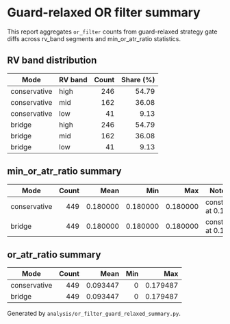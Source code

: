 # Guard-relaxed OR filter summary

This report aggregates `or_filter` counts from guard-relaxed strategy gate diffs across rv_band segments and min_or_atr_ratio statistics.

## RV band distribution

| Mode | RV band | Count | Share (%) |
| --- | --- | ---: | ---: |
| conservative | high | 246 | 54.79 |
| conservative | mid | 162 | 36.08 |
| conservative | low | 41 | 9.13 |
| bridge | high | 246 | 54.79 |
| bridge | mid | 162 | 36.08 |
| bridge | low | 41 | 9.13 |

## min_or_atr_ratio summary

| Mode | Count | Mean | Min | Max | Notes |
| --- | ---: | ---: | ---: | ---: | --- |
| conservative | 449 | 0.180000 | 0.180000 | 0.180000 | constant at 0.18 |
| bridge | 449 | 0.180000 | 0.180000 | 0.180000 | constant at 0.18 |

## or_atr_ratio summary

| Mode | Count | Mean | Min | Max |
| --- | ---: | ---: | ---: | ---: |
| conservative | 449 | 0.093447 | 0 | 0.179487 |
| bridge | 449 | 0.093447 | 0 | 0.179487 |

Generated by `analysis/or_filter_guard_relaxed_summary.py`.
